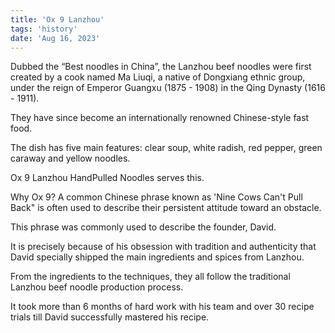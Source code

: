 ```yaml
---
title: 'Ox 9 Lanzhou'
tags: 'history'
date: 'Aug 16, 2023'
---
```


Dubbed the “Best noodles in China”, the Lanzhou beef noodles were first created by a cook named Ma Liuqi, a native of Dongxiang ethnic group, under the reign of Emperor Guangxu (1875 - 1908) in the Qing Dynasty (1616 - 1911).

They have since become an internationally renowned Chinese-style fast food.

The dish has five main features: clear soup, white radish, red pepper, green caraway and yellow noodles.

Ox 9 Lanzhou HandPulled Noodles serves this.

Why Ox 9? A common Chinese phrase known as 'Nine Cows Can't Pull Back" is often used to describe their persistent attitude toward an obstacle.

This phrase was commonly used to describe the founder, David.

It is precisely because of his obsession with tradition and authenticity that David specially shipped the main ingredients and spices from Lanzhou.

From the ingredients to the techniques, they all follow the traditional Lanzhou beef noodle production process.

It took more than 6 months of hard work with his team and over 30 recipe trials till David successfully mastered his recipe.
